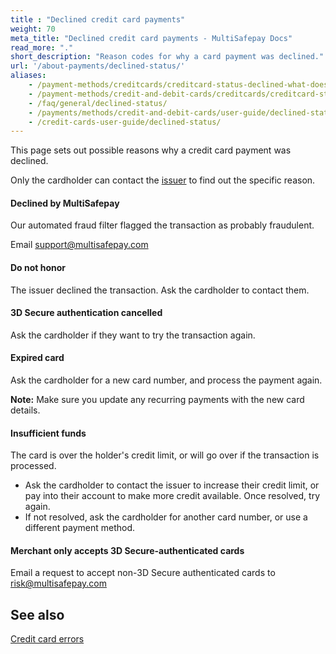 ```yaml
---
title : "Declined credit card payments"
weight: 70
meta_title: "Declined credit card payments - MultiSafepay Docs"
read_more: "."
short_description: "Reason codes for why a card payment was declined."
url: '/about-payments/declined-status/'
aliases: 
    - /payment-methods/creditcards/creditcard-status-declined-what-does-this-mean-/
    - /payment-methods/credit-and-debit-cards/creditcards/creditcard-status-declined-what-does-this-mean-/
    - /faq/general/declined-status/
    - /payments/methods/credit-and-debit-cards/user-guide/declined-status/
    - /credit-cards-user-guide/declined-status/
---
```


This page sets out possible reasons why a credit card payment was declined. 

Only the cardholder can contact the [issuer](/glossaries/credit-cards/#issuer) to find out the specific reason.

#### Declined by MultiSafepay 
Our automated fraud filter flagged the transaction as probably fraudulent.  

Email <support@multisafepay.com> 

#### Do not honor
The issuer declined the transaction. Ask the cardholder to contact them. 

#### 3D Secure authentication cancelled 
Ask the cardholder if they want to try the transaction again. 

#### Expired card
Ask the cardholder for a new card number, and process the payment again. 

**Note:** Make sure you update any recurring payments with the new card details. 

#### Insufficient funds
The card is over the holder's credit limit, or will go over if the transaction is processed.   

- Ask the cardholder to contact the issuer to increase their credit limit, or pay into their account to make more credit available. Once resolved, try again. 
- If not resolved, ask the cardholder for another card number, or use a different payment method.

#### Merchant only accepts 3D Secure-authenticated cards 
Email a request to accept non-3D Secure authenticated cards to <risk@multisafepay.com> 

## See also
[Credit card errors](/about-payments/credit-card-errors/)

